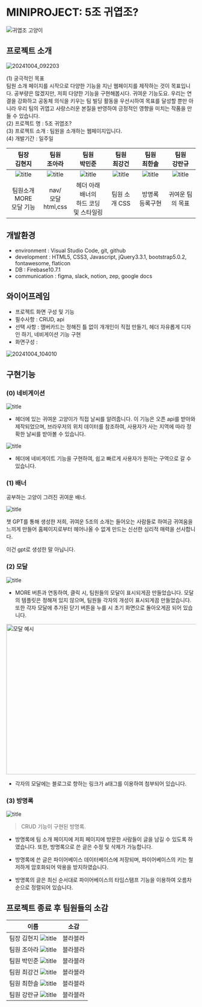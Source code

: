 # **MINIPROJECT: 5조 귀엽조?**


![귀엽조 고양이](https://github.com/user-attachments/assets/0a5f1745-290a-4ea1-8542-98da0201287e)


## 프로젝트 소개


![20241004_092203](https://github.com/user-attachments/assets/5443b688-bd6a-438c-af11-f81ff6bcc659)

(1) 궁극적인 목표<br>
팀원 소개 페이지를 시작으로 다양한 기능을 지닌 웹페이지를 제작하는 것이 목표입니다. 공부량은 많겠지만, 저희 다양한 기능을 구현해봅시다. 귀여운 기능도요. 우리는 연결을 강화하고 공동체 의식을 키우는 팀 빌딩 활동을 우선시하여 목표를 달성할 뿐만 아니라 우리 팀의 귀엽고 사랑스러운 본질을 반영하여 긍정적인 영향을 미치는 작품을 만들 수 있습니다.<br>
(2) 프로젝트 명 : 5조 귀엽조?<br>
(3) 프로젝트 소개 : 팀원을 소개하는 웹페이지입니다.<br>
(4) 개발기간 : 일주일

| 팀장<br> 김현지|팀원<br> 조아라 |팀원<br> 박민준 |팀원<br> 최강건 |팀원<br> 최한솔| 팀원<br> 강란규|
|:---:|:---:| :---:|:---:|:---:|:---:|
| ![title](https://cdn-static.zep.us/static/assets/baked-avartar-images/2-408-12-86.png)| ![title](https://cdn-static.zep.us/static/assets/baked-avartar-images/2-517-12-433.png)|![title](https://cdn-static.zep.us/static/assets/baked-avartar-images/1-206-63-433.png)|![title](https://cdn-static.zep.us/static/assets/baked-avartar-images/2-517-12-433.png)|![title](https://cdn-static.zep.us/static/assets/baked-avartar-images/7-61-56-61.png)|![title](https://cdn-static.zep.us/static/assets/baked-avartar-images/1-543-36-21.png)|
|팀원소개 MORE <br>모달 기능|nav/<br>모달<br> html,css|헤더 아래 배너의<br> 하드 코딩 및 스타일링|팀원 소개 CSS| 방명록 등록구현 |귀여운 팀의 목표|

## 개발환경
- environment : Visual Studio Code, git, github<br>
- development : HTML5, CSS3, Javascript, jQuery3.3.1, bootstrap5.0.2, fontawesome, flaticon<br>
- DB : Firebase10.7.1<br>
- communication : figma, slack, notion, zep, google docs<br>


## 와이어프레임
- 프로젝트 화면 구성 및 기능
- 필수사항 : CRUD, api
- 선택 사항 : 맴버카드는 정해진 틀 없이 개개인이 직접 만들기, 헤더 자유롭게 디자인 하기, 네비게이션 기능 구현
- 화면구성 : 


![20241004_104010](https://github.com/user-attachments/assets/cf317d9c-0505-4b23-83c6-60eabb92810b)




## 구현기능

### (0) 네비게이션

![title](https://github.com/user-attachments/assets/66d0dd04-ae4f-4829-9194-d90479d65f3c)   


- 헤더에 있는 귀여운 고양이가 직접 날씨를 알려줍니다. 이 기능은 오픈 api를 받아와 제작되었으며, 브라우저의 위치 데이터를 참조하여, 사용자가 사는 지역에 따라 정확한 날씨를 받아볼 수 있습니다. 

![title](https://github.com/user-attachments/assets/912385eb-0298-4166-81df-f598b876af2c)   

- 헤더에 네비게이트 기능을 구현하여, 쉽고 빠르게 사용자가 원하는 구역으로 갈 수 있습니다. 

### (1) 배너
공부하는 고양이 그려진 귀여운 배너.

![title](https://github.com/user-attachments/assets/0b759385-4f76-4d1a-b855-dedec53a9683)   


챗 GPT를 통해 생성한 저희, 귀여운 5조의 소개는 들어오는 사람들로 하여금 귀여움을 느끼게 만들어 홈페이지로부터 헤어나올 수 없게 만드는 신선한 심리적 매력을 선사합니다. 

이건 gpt로 생성한 말 아닙니다. 

### (2) 모달

![title](https://github.com/user-attachments/assets/136449df-d990-41dd-8308-6d8719953361)   

- MORE 버튼과 연동하여, 클릭 시, 팀원들의 모달이 표시되게끔 만들었습니다. 모달의 템플릿은 정해져 있지 않으며, 팀원들 각자의 개성이 표시되게끔 만들었습니다. 또한 각자 모달에 추가된 닫기 버튼을 누를 시 초기 화면으로 돌아오게끔 되어 있습니다. 

<img width="511" alt="모달 예시" src="https://github.com/user-attachments/assets/d4ee87ab-1014-479f-95f7-a3ee5b8698a8" width="400" height="400"> 

- 각자의 모달에는 블로그로 향하는 링크가 a태그를 이용하여 첨부되어 있습니다. 

### (3) 방명록

![title](https://github.com/user-attachments/assets/01c78251-9e94-47f8-b2cb-6e83bb6456c2)   
>CRUD 기능이 구현된 방명록.

- 방명록에 팀 소개 페이지에 저희 페이지에 방문한 사람들이 글을 남길 수 있도록 하였습니다. 또한, 방명록으로 쓴 글은 수정 및 삭제가 가능합니다. 

- 방명록에 쓴 글은 파이어베이스 데이터베이스에 저장되며, 파이어베이스의 키는 철저하게 암호화되어 악용을 방지하였습니다. 

- 방명록의 글은 최신 순서대로 파이어베이스의 타임스탬프 기능을 이용하여 오름차순으로 정렬되어 있습니다. 

## 프로젝트 종료 후 팀원들의 소감



| 이름 | 소감 |
| --- | --- |
| 팀장 김현지 ![title](https://cdn-static.zep.us/static/assets/baked-avartar-images/2-408-12-86.png) | 블라블라 |
| 팀원 조아라 ![title](https://cdn-static.zep.us/static/assets/baked-avartar-images/2-517-12-433.png)| 블라블라 |
| 팀원 박민준 ![title](https://cdn-static.zep.us/static/assets/baked-avartar-images/1-206-63-433.png) | 블라블라 |
| 팀원 최강건 ![title](https://cdn-static.zep.us/static/assets/baked-avartar-images/2-517-12-433.png) | 블라블라 |
| 팀원 최한솔 ![title](https://cdn-static.zep.us/static/assets/baked-avartar-images/7-61-56-61.png)| 블라블라 |
| 팀원 강란규 ![title](https://cdn-static.zep.us/static/assets/baked-avartar-images/1-543-36-21.png)| 블라블라 |

